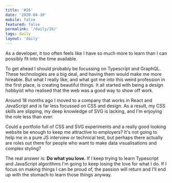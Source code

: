 ```yaml
---
title: '#26'
date: '2020-04-10'
mobile: false
featured: false
permalink: '/daily/26/'
tags: daily
layout: 'daily'
---
```


As a developer, it too often feels like I have so much more to learn than I can possibly fit into the time available.

To get ahead I should probably be focussing on Typescript and GraphQL. These technologies are a big deal, and having them would make me more hireable. But what I really like, and what got me into this weird profession in the first place, is creating beautiful things. It all started with being a design hobbyist who realised that the web was a good way to show off work.

Around 18 months ago I moved to a company that works in React and JavaScript and is far less focussed on CSS and design. As a result, my CSS skills are slipping, my deep knowledge of SVG is lacking, and I'm enjoying the role less than ever.

Could a portfolio full of CSS and SVG experiments and a really good looking website be enough to keep me attractive to employers? It's not going to help me in a pure JS interview or technical test, but perhaps there actually are roles out there for people who want to make data visualisations and complex styling?

The real answer is: **Do what you love.** If I keep trying to learn Typescript and JavaScript algorithms I'm going to keep losing the love for what I do. If I focus on making things I can be proud of, the passion will return and I'll end up with the stomach to learn those things anyway.
